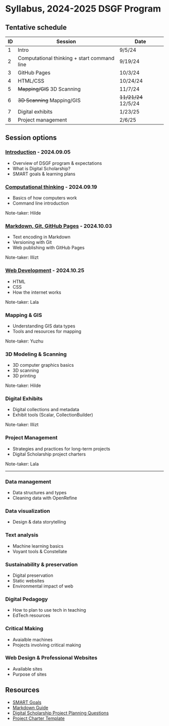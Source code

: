 # Syllabus, 2024-2025 DSGF Program

## Tentative schedule

| ID  | Session                                     | Date    |
| --- | ------------------------------------------- | ------  |
| 1   | Intro                                       | 9/5/24  |
| 2   | Computational thinking + start command line | 9/19/24 |
| 3   | GitHub Pages                                | 10/3/24 |
| 4   | HTML/CSS                                    | 10/24/24|
| 5   | ~~Mapping/GIS~~  3D Scanning                | 11/7/24 |
| 6   | ~~3D Scanning~~  Mapping/GIS                | ~~11/21/24~~ 12/5/24 |
| 7   | Digital exhibits                            | 1/23/25 |
| 8   | Project management                          | 2/6/25  |

## Session options

### [Introduction](sessions/01-introduction.md) - 2024.09.05
- Overview of DSGF program & expectations
- What is Digital Scholarship?
- SMART goals & learning plans

### [Computational thinking](sessions/02-computation.md) - 2024.09.19
- Basics of how computers work
- Command line introduction

Note-taker: Hilde

### [Markdown, Git, GitHub Pages](sessions/03-github-pages.md) - 2024.10.03
- Text encoding in Markdown
- Versioning with Git
- Web publishing with GitHub Pages

Note-taker: Illizt

### [Web Development](sessions/04-web-dev.md) - 2024.10.25
- HTML
- CSS
- How the internet works

Note-taker: Lala

### Mapping & GIS
- Understanding GIS data types
- Tools and resources for mapping

Note-taker: Yuzhu

### 3D Modeling & Scanning
- 3D computer graphics basics
- 3D scanning
- 3D printing

Note-taker: Hilde

### Digital Exhibits
- Digital collections and metadata
- Exhibit tools (Scalar, CollectionBuilder)

Note-taker: Illizt

### Project Management
- Strategies and practices for long-term projects
- Digital Scholarship project charters

Note-taker: Lala

---

### Data management
- Data structures and types
- Cleaning data with OpenRefine

### Data visualization
- Design & data storytelling

### Text analysis
- Machine learning basics
- Voyant tools & Constellate

### Sustainability & preservation
- Digital preservation
- Static websites
- Environmental impact of web
  
### Digital Pedagogy
- How to plan to use tech in teaching
- EdTech resources 
  
### Critical Making
- Avaialble machines
- Projects involving critical making 

### Web Design & Professional Websites
- Available sites
- Purpose of sites 


## Resources

- [SMART Goals](resources/smart-goals.md)
- [Markdown Guide](resources/markdown-guide.md)
- [Digital Scholarship Project Planning Questions](resources/ds-project-planning.md)
- [Project Charter Template](resources/project-charter-template-ds.md)
